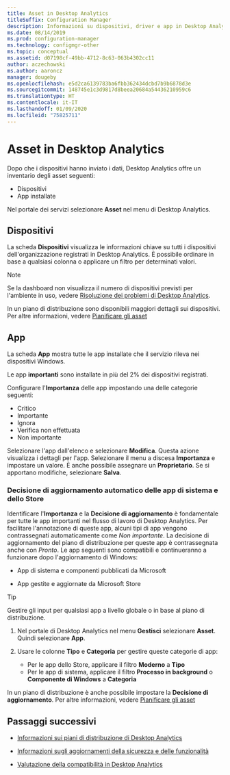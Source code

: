 ```yaml
---
title: Asset in Desktop Analytics
titleSuffix: Configuration Manager
description: Informazioni su dispositivi, driver e app in Desktop Analytics.
ms.date: 08/14/2019
ms.prod: configuration-manager
ms.technology: configmgr-other
ms.topic: conceptual
ms.assetid: d07198cf-49bb-4712-8c63-063b4302cc11
author: aczechowski
ms.author: aaroncz
manager: dougeby
ms.openlocfilehash: e5d2ca6139783ba6fbb362434dcbd7b9b6878d3e
ms.sourcegitcommit: 148745e1c3d9817d8beea20684a54436210959c6
ms.translationtype: HT
ms.contentlocale: it-IT
ms.lasthandoff: 01/09/2020
ms.locfileid: "75825711"
---
```

# <a name="assets-in-desktop-analytics"></a>Asset in Desktop Analytics

Dopo che i dispositivi hanno inviato i dati, Desktop Analytics offre un inventario degli asset seguenti:

- Dispositivi
- App installate  

Nel portale dei servizi selezionare **Asset** nel menu di Desktop Analytics.


## <a name="devices"></a>Dispositivi

La scheda **Dispositivi** visualizza le informazioni chiave su tutti i dispositivi dell'organizzazione registrati in Desktop Analytics. È possibile ordinare in base a qualsiasi colonna o applicare un filtro per determinati valori.

> [!NOTE]  
> Se la dashboard non visualizza il numero di dispositivi previsti per l'ambiente in uso, vedere [Risoluzione dei problemi di Desktop Analytics](/sccm/desktop-analytics/troubleshooting).  

In un piano di distribuzione sono disponibili maggiori dettagli sui dispositivi. Per altre informazioni, vedere [Pianificare gli asset](/sccm/desktop-analytics/about-deployment-plans#plan-assets)

## <a name="apps"></a>App

La scheda **App** mostra tutte le app installate che il servizio rileva nei dispositivi Windows.

Le app **importanti** sono installate in più del 2% dei dispositivi registrati.

Configurare l'**Importanza** delle app impostando una delle categorie seguenti:

- Critico
- Importante
- Ignora 
- Verifica non effettuata
- Non importante<!-- 3587232 -->


Selezionare l'app dall'elenco e selezionare **Modifica**. Questa azione visualizza i dettagli per l'app. Selezionare il menu a discesa **Importanza** e impostare un valore. È anche possibile assegnare un **Proprietario**. Se si apportano modifiche, selezionare **Salva**.

### <a name="a-namebkmk_plan-autoapp--automatic-upgrade-decision-of-system-and-store-apps"></a><a name="bkmk_plan-autoapp" /> Decisione di aggiornamento automatico delle app di sistema e dello Store

<!-- 3587232 -->
Identificare l'**Importanza** e la **Decisione di aggiornamento** è fondamentale per tutte le app importanti nel flusso di lavoro di Desktop Analytics. Per facilitare l'annotazione di queste app, alcuni tipi di app vengono contrassegnati automaticamente come *Non importante*. La decisione di aggiornamento del piano di distribuzione per queste app è contrassegnata anche con *Pronto*. Le app seguenti sono compatibili e continueranno a funzionare dopo l'aggiornamento di Windows:

- App di sistema e componenti pubblicati da Microsoft

- App gestite e aggiornate da Microsoft Store

> [!Tip]
> Gestire gli input per qualsiasi app a livello globale o in base al piano di distribuzione. 
>
> 1. Nel portale di Desktop Analytics nel menu **Gestisci** selezionare **Asset**. Quindi selezionare **App**.
>
> 2. Usare le colonne **Tipo** e **Categoria** per gestire queste categorie di app:
>
>    - Per le app dello Store, applicare il filtro **Moderno** a **Tipo**
>    - Per le app di sistema, applicare il filtro **Processo in background** o **Componente di Windows** a **Categoria**



In un piano di distribuzione è anche possibile impostare la **Decisione di aggiornamento**. Per altre informazioni, vedere [Pianificare gli asset](/sccm/desktop-analytics/about-deployment-plans#plan-assets)




## <a name="next-steps"></a>Passaggi successivi

- [Informazioni sui piani di distribuzione di Desktop Analytics](/sccm/desktop-analytics/about-deployment-plans)  

- [Informazioni sugli aggiornamenti della sicurezza e delle funzionalità](/sccm/desktop-analytics/about-updates)  

- [Valutazione della compatibilità in Desktop Analytics](/sccm/desktop-analytics/compat-assessment)  
